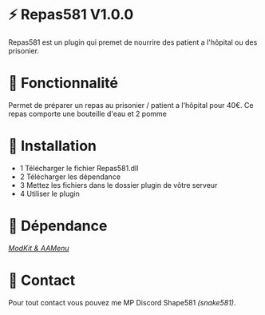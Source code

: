 # ⚡ Repas581 V1.0.0

Repas581 est un plugin qui premet de nourrire des patient a l'hôpital ou des prisonier.

# 🔧 Fonctionnalité

Permet de préparer un repas au prisonier / patient a l'hôpital pour 40€. Ce repas comporte une bouteille d'eau et 2 pomme

# 🔌  Installation

- 1 Télécharger le fichier Repas581.dll
- 2 Télécharger les dépendance
- 3 Mettez les fichiers dans le dossier plugin de vôtre serveur
- 4 Utiliser le plugin

# 📗  Dépendance

*[ModKit & AAMenu](https://github.com/Aarnow/NovaLife_ModKit-Releases/releases/tag/v0.0.9)*

# 📮  Contact

Pour tout contact vous pouvez me MP Discord Shape581 *(snake581)*.
